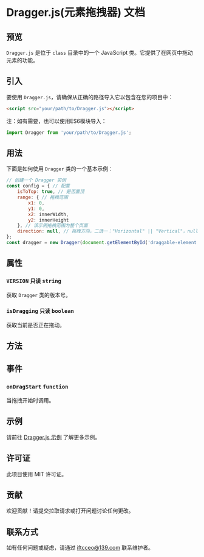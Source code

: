 # Dragger.js(元素拖拽器) 文档

## 预览
`Dragger.js` 是位于 `class` 目录中的一个 JavaScript 类。它提供了在网页中拖动元素的功能。

## 引入
要使用 `Dragger.js`，请确保从正确的路径导入它以包含在您的项目中：
```html
<script src="your/path/to/Dragger.js"></script>
```
注：如有需要，也可以使用ES6模块导入：
```javascript
import Dragger from 'your/path/to/Dragger.js';
```

## 用法
下面是如何使用 `Dragger` 类的一个基本示例：

```javascript
// 创建一个 Dragger 实例
const config = { // 配置
    isToTop: true, // 是否置顶
    range: { // 拖拽范围
        x1: 0,
        y1: 0,
        x2: innerWidth,
        y2: innerHeight
    }, // 该示例拖拽范围为整个页面
    direction: null, // 拖拽方向，二选一："Horizontal" || "Vertical"，null为自由拖拽
};
const dragger = new Dragger(document.getElementById('draggable-element'), config);
```

## 属性

### `VERSION` `只读` `string`
获取 `Dragger` 类的版本号。

### `isDragging` `只读` `boolean`
获取当前是否正在拖动。

## 方法

## 事件

### `onDragStart` `function`
当拖拽开始时调用。

## 示例
请前往 [Dragger.js 示例](https://github.com/IFTC-XLKJ/component/blob/main/example/Dragger.html) 了解更多示例。

## 许可证
此项目使用 MIT 许可证。

## 贡献
欢迎贡献！请提交拉取请求或打开问题讨论任何更改。

## 联系方式
如有任何问题或疑虑，请通过 [iftcceo@139.com](mailto:iftcceo@138.com?subject=Dragger.js%20文档反馈&body=请将问题描述清楚，以便于维护者及时处理。) 联系维护者。
